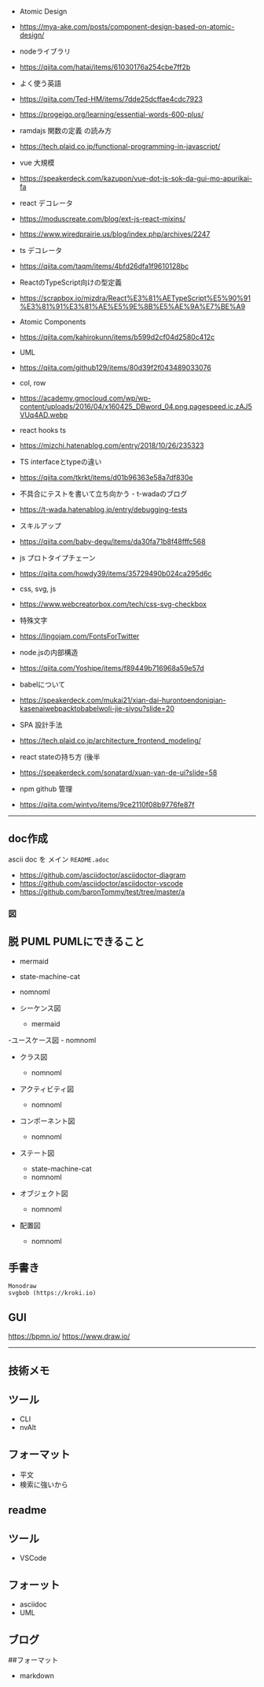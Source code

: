 - Atomic Design
- https://mya-ake.com/posts/component-design-based-on-atomic-design/

- nodeライブラリ
- https://qiita.com/hatai/items/61030176a254cbe7ff2b

- よく使う英語
- https://qiita.com/Ted-HM/items/7dde25dcffae4cdc7923
- https://progeigo.org/learning/essential-words-600-plus/

- ramdajs 関数の定義 の読み方
- https://tech.plaid.co.jp/functional-programming-in-javascript/

- vue 大規模
- https://speakerdeck.com/kazupon/vue-dot-js-sok-da-gui-mo-apurikai-fa

- react デコレータ
- https://moduscreate.com/blog/ext-js-react-mixins/
- https://www.wiredprairie.us/blog/index.php/archives/2247

- ts デコレータ
- https://qiita.com/taqm/items/4bfd26dfa1f9610128bc

- ReactのTypeScript向けの型定義
- https://scrapbox.io/mizdra/React%E3%81%AETypeScript%E5%90%91%E3%81%91%E3%81%AE%E5%9E%8B%E5%AE%9A%E7%BE%A9

- Atomic Components
- https://qiita.com/kahirokunn/items/b599d2cf04d2580c412c

- UML
- https://qiita.com/github129/items/80d39f2f043489033076

- col, row
- https://academy.gmocloud.com/wp/wp-content/uploads/2016/04/x160425_DBword_04.png.pagespeed.ic.zAJ5VUq4AD.webp

- react hooks ts 
- https://mizchi.hatenablog.com/entry/2018/10/26/235323

- TS interfaceとtypeの違い
- https://qiita.com/tkrkt/items/d01b96363e58a7df830e

- 不具合にテストを書いて立ち向かう - t-wadaのブログ
- https://t-wada.hatenablog.jp/entry/debugging-tests

- スキルアップ
- https://qiita.com/baby-degu/items/da30fa71b8f48fffc568

- js プロトタイプチェーン
- https://qiita.com/howdy39/items/35729490b024ca295d6c

- css, svg, js  
- https://www.webcreatorbox.com/tech/css-svg-checkbox

- 特殊文字
- https://lingojam.com/FontsForTwitter

- node.jsの内部構造
- https://qiita.com/Yoshipe/items/f89449b716968a59e57d

- babelについて
- https://speakerdeck.com/mukai21/xian-dai-hurontoendoniqian-kasenaiwebpacktobabelwoli-jie-siyou?slide=20

- SPA 設計手法
- https://tech.plaid.co.jp/architecture_frontend_modeling/

- react stateの持ち方 (後半
- https://speakerdeck.com/sonatard/xuan-yan-de-ui?slide=58 


- npm github 管理
- https://qiita.com/wintyo/items/9ce2110f08b9776fe87f
---

## doc作成
ascii doc を メイン
`README.adoc`
- https://github.com/asciidoctor/asciidoctor-diagram
- https://github.com/asciidoctor/asciidoctor-vscode
- https://github.com/baronTommy/test/tree/master/a

### 図
## 脱 PUML PUMLにできること
  - mermaid
  - state-machine-cat
  - nomnoml

- シーケンス図
    - mermaid

-ユースケース図
    - nomnoml

- クラス図
    - nomnoml

- アクティビティ図
    - nomnoml

- コンポーネント図
    - nomnoml

- ステート図
    - state-machine-cat
    - nomnoml

- オブジェクト図
    - nomnoml

- 配置図
    - nomnoml

## 手書き
    Monodraw
    svgbob (https://kroki.io)

## GUI
  https://bpmn.io/
  https://www.draw.io/

---
## 技術メモ
  ## ツール
  - CLI
  - nvAlt
  ## フォーマット
  - 平文
  - 検索に強いから

## readme
  ## ツール
  - VSCode

  ## フォーット
  - asciidoc
  - UML
 
 ## ブログ
   ##フォーマット
   - markdown
  
  
   
  





